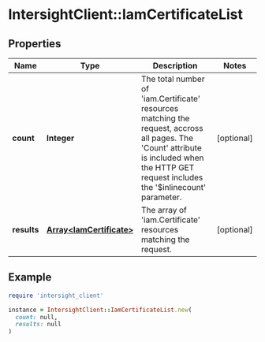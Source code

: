 # IntersightClient::IamCertificateList

## Properties

| Name | Type | Description | Notes |
| ---- | ---- | ----------- | ----- |
| **count** | **Integer** | The total number of &#39;iam.Certificate&#39; resources matching the request, accross all pages. The &#39;Count&#39; attribute is included when the HTTP GET request includes the &#39;$inlinecount&#39; parameter. | [optional] |
| **results** | [**Array&lt;IamCertificate&gt;**](IamCertificate.md) | The array of &#39;iam.Certificate&#39; resources matching the request. | [optional] |

## Example

```ruby
require 'intersight_client'

instance = IntersightClient::IamCertificateList.new(
  count: null,
  results: null
)
```

